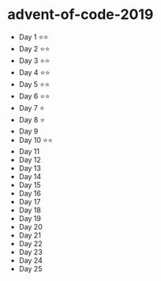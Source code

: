 # advent-of-code-2019

- Day  1 ⭐️️️️⭐️️️️
- Day  2 ⭐️️️️⭐️️️️
- Day  3 ⭐️️️️⭐️
- Day  4 ⭐️️️️⭐️
- Day  5 ⭐️️️️⭐️
- Day  6 ⭐️️️️⭐️
- Day  7 ⭐️️️️
- Day  8 ⭐️️️️
- Day  9 
- Day 10 ⭐️️️️⭐️️️️
- Day 11 
- Day 12 
- Day 13 
- Day 14 
- Day 15 
- Day 16 
- Day 17 
- Day 18 
- Day 19 
- Day 20 
- Day 21 
- Day 22 
- Day 23 
- Day 24 
- Day 25 